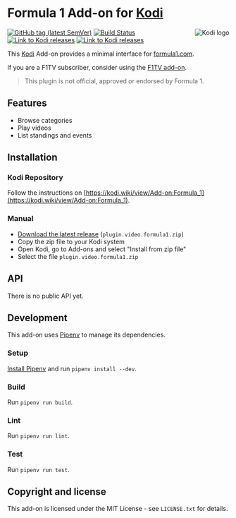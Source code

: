 # Formula 1 Add-on for [Kodi](https://github.com/xbmc/xbmc)

<img align="right" src="https://github.com/xbmc/xbmc/raw/master/addons/webinterface.default/icon-128.png" alt="Kodi logo">

[![GitHub tag (latest SemVer)](https://img.shields.io/github/tag/jaylinski/kodi-addon-formula1.svg)](https://github.com/jaylinski/kodi-addon-formula1/releases)
[![Build Status](https://travis-ci.com/jaylinski/kodi-addon-formula1.svg?branch=master)](https://travis-ci.com/jaylinski/kodi-addon-formula1)
[![Link to Kodi releases](https://img.shields.io/badge/Kodi-v19%20%22Matrix%22-green.svg)](https://kodi.wiki/view/Releases)
[![Link to Kodi releases](https://img.shields.io/badge/Kodi-v18%20%22Leia%22-green.svg)](https://kodi.wiki/view/Releases)

This [Kodi](https://github.com/xbmc/xbmc) Add-on provides a minimal interface for
[formula1.com](https://www.formula1.com/).

If you are a F1TV subscriber, consider using the [F1TV add-on](https://github.com/bbsan2k/plugin.video.f1tv).

> This plugin is not official, approved or endorsed by Formula 1.

## Features

* Browse categories
* Play videos
* List standings and events

## Installation

### Kodi Repository

Follow the instructions on [https://kodi.wiki/view/Add-on:Formula_1](https://kodi.wiki/view/Add-on:Formula_1).

### Manual

* [Download the latest release](https://github.com/jaylinski/kodi-addon-formula1/releases) (`plugin.video.formula1.zip`)
* Copy the zip file to your Kodi system
* Open Kodi, go to Add-ons and select "Install from zip file"
* Select the file `plugin.video.formula1.zip`

## API

There is no public API yet.

## Development

This add-on uses [Pipenv](https://pypi.org/project/pipenv/) to manage its dependencies.

### Setup

[Install Pipenv](https://pipenv.readthedocs.io/en/latest/install/#installing-pipenv) and run `pipenv install --dev`.

### Build

Run `pipenv run build`.

### Lint

Run `pipenv run lint`.

### Test

Run `pipenv run test`.

## Copyright and license

This add-on is licensed under the MIT License - see `LICENSE.txt` for details.

